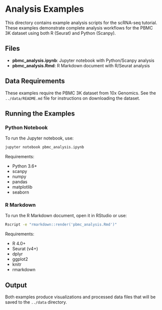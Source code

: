 # Analysis Examples

This directory contains example analysis scripts for the scRNA-seq tutorial. These examples demonstrate complete analysis workflows for the PBMC 3K dataset using both R (Seurat) and Python (Scanpy).

## Files

- **pbmc_analysis.ipynb**: Jupyter notebook with Python/Scanpy analysis
- **pbmc_analysis.Rmd**: R Markdown document with R/Seurat analysis

## Data Requirements

These examples require the PBMC 3K dataset from 10x Genomics. See the `../data/README.md` file for instructions on downloading the dataset.

## Running the Examples

### Python Notebook

To run the Jupyter notebook, use:

```bash
jupyter notebook pbmc_analysis.ipynb
```

Requirements:
- Python 3.6+
- scanpy
- numpy
- pandas
- matplotlib
- seaborn

### R Markdown

To run the R Markdown document, open it in RStudio or use:

```bash
Rscript -e "rmarkdown::render('pbmc_analysis.Rmd')"
```

Requirements:
- R 4.0+
- Seurat (v4+)
- dplyr
- ggplot2
- knitr
- rmarkdown

## Output

Both examples produce visualizations and processed data files that will be saved to the `../data` directory.
